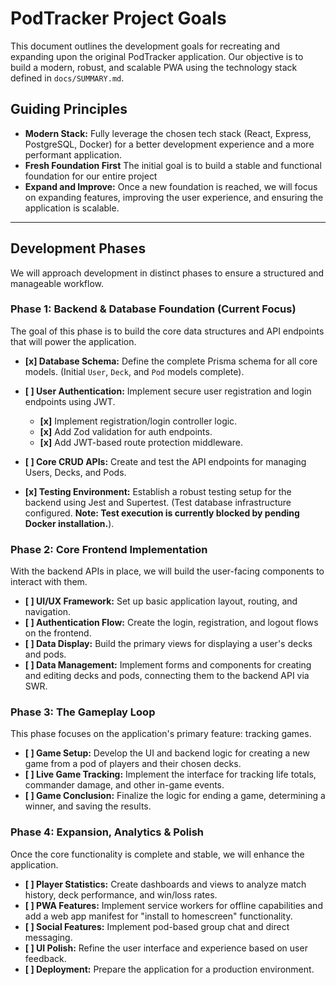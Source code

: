 # PodTracker Project Goals

This document outlines the development goals for recreating and expanding upon the original PodTracker application. Our objective is to build a modern, robust, and scalable PWA using the technology stack defined in `docs/SUMMARY.md`.

## Guiding Principles

- **Modern Stack:** Fully leverage the chosen tech stack (React, Express, PostgreSQL, Docker) for a better development experience and a more performant application.
- **Fresh Foundation First** The initial goal is to build a stable and functional foundation for our entire project
- **Expand and Improve:** Once a new foundation is reached, we will focus on expanding features, improving the user experience, and ensuring the application is scalable.

---

## Development Phases

We will approach development in distinct phases to ensure a structured and manageable workflow.

### Phase 1: Backend & Database Foundation (Current Focus)

The goal of this phase is to build the core data structures and API endpoints that will power the application.
- **[x] Database Schema:** Define the complete Prisma schema for all core models. (Initial `User`, `Deck`, and `Pod` models complete).

- **[ ] User Authentication:** Implement secure user registration and login endpoints using JWT.
  - **[x]** Implement registration/login controller logic.
  - **[x]** Add Zod validation for auth endpoints.
  - **[x]** Add JWT-based route protection middleware.
- **[ ] Core CRUD APIs:** Create and test the API endpoints for managing Users, Decks, and Pods.
- **[x] Testing Environment:** Establish a robust testing setup for the backend using Jest and Supertest. (Test database infrastructure configured. **Note: Test execution is currently blocked by pending Docker installation.**).

### Phase 2: Core Frontend Implementation

With the backend APIs in place, we will build the user-facing components to interact with them.

- **[ ] UI/UX Framework:** Set up basic application layout, routing, and navigation.
- **[ ] Authentication Flow:** Create the login, registration, and logout flows on the frontend.
- **[ ] Data Display:** Build the primary views for displaying a user's decks and pods.
- **[ ] Data Management:** Implement forms and components for creating and editing decks and pods, connecting them to the backend API via SWR.

### Phase 3: The Gameplay Loop

This phase focuses on the application's primary feature: tracking games.

- **[ ] Game Setup:** Develop the UI and backend logic for creating a new game from a pod of players and their chosen decks.
- **[ ] Live Game Tracking:** Implement the interface for tracking life totals, commander damage, and other in-game events.
- **[ ] Game Conclusion:** Finalize the logic for ending a game, determining a winner, and saving the results.

### Phase 4: Expansion, Analytics & Polish

Once the core functionality is complete and stable, we will enhance the application.

- **[ ] Player Statistics:** Create dashboards and views to analyze match history, deck performance, and win/loss rates.
- **[ ] PWA Features:** Implement service workers for offline capabilities and add a web app manifest for "install to homescreen" functionality.
- **[ ] Social Features:** Implement pod-based group chat and direct messaging.
- **[ ] UI Polish:** Refine the user interface and experience based on user feedback.
- **[ ] Deployment:** Prepare the application for a production environment.
